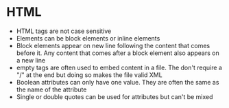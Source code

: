 # HTML
- HTML tags are not case sensitive 
- Elements can be block elements or inline elements
- Block elements appear on new line following the content that comes before it. Any content that comes after a block element also appears on a new line
- empty tags are often used to embed content in a file. The don't require a "/" at the end but doing so makes the file valid XML
- Boolean attributes can only have one value. They are often the same as the name of the attribute
- Single or double quotes can be used for attributes but can't be mixed
